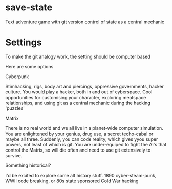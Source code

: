 save-state
==========

Text adventure game with git version control of state as a central mechanic


Settings
========

To make the git analogy work, the setting should be computer based

Here are some options

Cyberpunk

Stimhacking, rigs, body art and piercings, oppressive governments, hacker culture. You would play a hacker, both in and out of cyberspace. Cool opportunities for customising your character, exploring meatspace relationships, and using git as a central mechanic during the hacking 'puzzles'

Matrix

There is no real world and we all live in a planet-wide computer simulation. You are enlightened by your genius, drug use, a secret techo-cabal or maybe all three. Suddenly, you can code reality, which gives yyou super powers, not least of which is git. You are under-equiped to fight the AI's that control the Matrix, so will die often  and need to use git extensively to survive.

Something historical?

I'd be excited to explore some alt history stuff. 1890 cyber-steam-punk, WWII code breaking, or 80s state sponsored Cold War hacking
